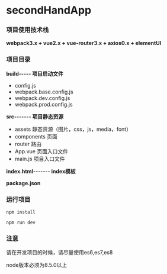 ﻿# secondHandApp

### 项目使用技术栈
**webpack3.x + vue2.x + vue-router3.x + axios0.x + elementUI**

### 项目目录
**build----- 项目启动文件**
- config.js
- webpack.base.config.js
- webpack.dev.config.js
- webpack.prod.config.js

**src------- 项目静态资源**
- assets 静态资源（图片，css，js，media，font）
- components  页面
- router 路由
- App.vue 页面入口文件
- main.js 项目入口文件

**index.html------- index模板**

**package.json**

### 运行项目
```
npm install

npm run dev
```
### 注意
请在开发项目的时候，请尽量使用es6,es7,es8

node版本必须为8.5.0以上














